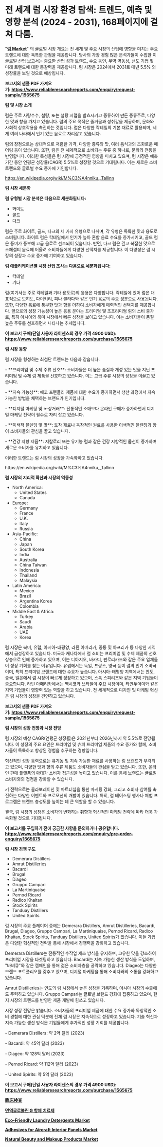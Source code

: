 <p><h1>전 세계 럼 시장 환경 탐색: 트렌드, 예측 및 영향 분석 (2024 - 2031), 168페이지에 걸쳐 다룸.</h1></p><p>"<strong><a href="https://www.reliableresearchreports.com/rum-r1565675">럼 Market</a></strong>" 의 글로벌 시장 개요는 전 세계 및 주요 시장의 산업에 영향을 미치는 주요 트렌드에 대한 독특한 관점을 제공합니다. 당사의 가장 경험 많은 분석가들이 수집한 이 글로벌 산업 보고서는 중요한 산업 성과 트렌드, 수요 동인, 무역 역동성, 선도 기업 및 미래 트렌드에 대한 통찰력을 제공합니다. 럼 시장은 2024에서 2031로 매년 5.5% 의 성장률을 보일 것으로 예상됩니다.</p>
<p><strong>보고서의 샘플 PDF 가져오기:&nbsp;<a href="https://www.reliableresearchreports.com/enquiry/request-sample/1565675">https://www.reliableresearchreports.com/enquiry/request-sample/1565675</a></strong></p>
<p><strong>럼 및 시장 소개</strong></p>
<p><p>럼은 주로 사탕수수, 설탕, 또는 설탕 시럽을 발효시키고 증류하여 만든 증류주로, 다양한 맛과 향을 가지고 있습니다. 럼의 주요 목적은 즐거움과 성취감을 제공하며, 문화와 사회적 상호작용을 촉진하는 것입니다. 럼은 다양한 칵테일의 기본 재료로 활용되며, 세계 여러 나라에서 인기 있는 음료로 자리잡고 있습니다.</p><p>럼의 장점으로는 상대적으로 저렴한 가격, 다양한 종류와 맛, 여러 음식과의 조화로운 페어링 등이 있습니다. 또한, 럼은 전 세계적으로 소비되는 주류 중 하나로, 문화와 전통을 반영합니다. 이러한 특성들은 럼 시장에 긍정적인 영향을 미치고 있으며, 럼 시장은 예측 기간 동안 연평균 성장률(CAGR) 5.5%로 성장할 것으로 기대됩니다. 이는 새로운 소비 트렌드와 글로벌 수요 증가에 기인합니다.</p></p>
<p><a href="https://en.wikipedia.org/wiki/M%C3%A4nniku,_Tallinn">https://en.wikipedia.org/wiki/M%C3%A4nniku,_Tallinn</a></p>
<p><strong>럼 시장 세분화</strong></p>
<p><strong>럼 유형별 시장 분석은 다음으로 세분화됩니다:</strong></p>
<p><ul><li>화이트</li><li>골드</li><li>다크</li></ul></p>
<p><p>럼은 주로 화이트, 골드, 다크의 세 가지 유형으로 나뉘며, 각 유형은 독특한 맛과 용도로 소비됩니다. 화이트 럼은 칵테일에서 인기가 높아 혼합 음료 수요를 증가시키고, 골드 럼은 풍미가 풍부해 고급 음료로 선호되어 있습니다. 반면, 다크 럼은 깊고 복잡한 맛으로 스페셜티 음료에 어울려 소비자들에게 다양한 선택지를 제공합니다. 이 다양성은 럼 시장의 성장과 수요 증가에 기여하고 있습니다.</p></p>
<p><strong>럼 애플리케이션별 시장 산업 조사는 다음으로 세분화됩니다:</strong></p>
<p><ul><li>칵테일</li><li>기타</li></ul></p>
<p><p>럼(여기서는 주로 칵테일과 기타 용도로)의 응용은 다양합니다. 칵테일에 있어 럼은 대표적으로 모히토, 다이키리, 피나 콜라다와 같은 인기 음료의 주요 성분으로 사용됩니다. 또한, 다양한 음료에 풍부한 맛과 향을 더하여 소비자에게 매력적인 선택지를 제공합니다. 앞으로의 성장 가능성이 높은 응용 분야는 프리미엄 및 초프리미엄 럼의 소비 증가로, 특히 아시아와 북미 시장에서 빠른 성장을 보이고 있습니다. 이는 소비자들이 품질 높은 주류를 선호하면서 나타나는 추세입니다.</p></p>
<p><strong>이 보고서 구매(단일 사용자 라이센스의 경우 가격 4900 USD): <a href="https://www.reliableresearchreports.com/purchase/1565675">https://www.reliableresearchreports.com/purchase/1565675</a></strong></p>
<p><strong>럼 시장 동향</strong></p>
<p><p>럼 시장을 형성하는 최첨단 트렌드는 다음과 같습니다.</p><p>- **프리미엄 및 수제 주류 선호**: 소비자들은 더 높은 품질과 개성 있는 맛을 지닌 프리미엄 및 수제 럼 제품을 선호하고 있습니다. 이는 고급 주류 시장의 성장을 이끌고 있습니다.</p><p>- **지속 가능성**: 에코 프렌들리 제품에 대한 수요가 증가하면서 생산 과정에서 지속 가능한 방법을 채택하는 브랜드가 인기입니다.</p><p>- **디지털 마케팅 및 e-상거래**: 전통적인 소매보다 온라인 구매가 증가하면서 디지털 마케팅 전략이 필수로 자리 잡고 있습니다.</p><p>- **이색적 블렌딩 및 맛**: 토착 재료나 독창적인 원료를 사용한 이색적인 블렌딩과 향이 소비자들의 관심을 끌고 있습니다.</p><p>- **건강 지향 제품**: 저칼로리 또는 유기농 럼과 같은 건강 지향적인 옵션이 증가하며 새로운 소비자를 유치하고 있습니다.</p><p>이러한 트렌드는 럼 시장의 성장을 가속화하고 있습니다.</p></p>
<p>https://en.wikipedia.org/wiki/M%C3%A4nniku,_Tallinn</p>
<p><strong>럼 시장의 지리적 확산과 시장의 역동성</strong></p>
<p><ul>
    <li>
        North America:
        <ul>
            <li>United States</li>
            <li>Canada</li>
        </ul>
    </li>
    <li>
        Europe:
        <ul>
            <li>Germany</li>
            <li>France</li>
            <li>U.K.</li>
            <li>Italy</li>
            <li>Russia</li>
        </ul>
    </li>
    <li>
        Asia-Pacific:
        <ul>
            <li>China</li>
            <li>Japan</li>
            <li>South Korea</li>
            <li>India</li>
            <li>Australia</li>
            <li>China Taiwan</li>
            <li>Indonesia</li>
            <li>Thailand</li>
            <li>Malaysia</li>
        </ul>
    </li>
    <li>
        Latin America:
        <ul>
            <li>Mexico</li>
            <li>Brazil</li>
            <li>Argentina Korea</li>
            <li>Colombia</li>
        </ul>
    </li>
    <li>
        Middle East & Africa:
        <ul>
            <li>Turkey</li>
            <li>Saudi</li>
            <li>Arabia</li>
            <li>UAE</li>
            <li>Korea</li>
        </ul>
    </li>
    </ul></p>
<p><p>럼 시장은 북미, 유럽, 아시아-태평양, 라틴 아메리카, 중동 및 아프리카 등 다양한 지역에서 급성장하고 있습니다. 미국과 캐나다에서 럼 소비는 프리미엄 및 수제 제품의 선호 상승으로 인해 증가하고 있으며, 이는 디아지오, 바카디, 펀로리카드와 같은 주요 업체들이 성장 기회를 찾는 이유입니다. 유럽에서는 독일, 프랑스, 영국 등이 럼의 인기 소비국이며, 특히 프리미엄 브랜드에 대한 수요가 높습니다. 아시아-태평양 지역에서는 인도, 중국, 일본에서 럼 시장이 빠르게 성장하고 있으며, 스톡 스피리츠와 같은 지역 기업들이 중요합니다. 라틴 아메리카에서는 멕시코와 브라질이 주요 시장이며, 타안두아이와 같은 지역 기업들이 영향력 있는 역할을 하고 있습니다. 전 세계적으로 디자인 및 마케팅 혁신은 럼 시장의 성장을 견인하고 있습니다.</p></p>
<p><strong>보고서의 샘플 PDF 가져오기:&nbsp;<a href="https://www.reliableresearchreports.com/enquiry/request-sample/1565675">https://www.reliableresearchreports.com/enquiry/request-sample/1565675</a></strong></p>
<p><strong>럼 시장의 성장 전망과 시장 전망</strong></p>
<p><p>럼 시장의 예상 CAGR(연평균 성장률)은 2021년부터 2026년까지 약 5.5%로 전망됩니다. 이 성장의 주요 요인은 프리미엄 및 슈퍼 프리미엄 제품의 수요 증가와 함께, 소비자들이 독특하고 향상된 경험을 추구하는 경향입니다. </p><p>혁신적인 성장 동력으로는 유기농 및 지속 가능한 재료를 사용하는 럼 브랜드가 부각되고 있으며, 다양한 맛과 향의 주류 제품도 소비자들의 관심을 받고 있습니다. 또한, 온라인 판매 플랫폼의 확대가 소비자 접근성을 높이고 있습니다. 이를 통해 브랜드는 글로벌 소비자와의 접점을 강화할 수 있습니다.</p><p>키 전략으로는 콜라보레이션 및 파트너십을 통한 마케팅 강화, 그리고 소비자 참여를 촉진하는 다양한 이벤트와 프로모션의 개발이 있습니다. 특히, 럼 테이스팅 행사나 체험 프로그램은 브랜드 충성도를 높이는 데 큰 역할을 할 수 있습니다. </p><p>결국, 럼 시장의 성장은 소비자의 변화하는 취향과 혁신적인 마케팅 전략에 따라 더욱 가속화될 것으로 기대됩니다.</p></p>
<p><strong>이 보고서를 구입하기 전에 궁금한 사항을 문의하거나 공유합니다. <a href="https://www.reliableresearchreports.com/enquiry/pre-order-enquiry/1565675">https://www.reliableresearchreports.com/enquiry/pre-order-enquiry/1565675</a></strong></p>
<p><strong>럼 시장 경쟁 구도</strong></p>
<p><ul><li>Demerara Distillers</li><li>Amrut Distilleries</li><li>Bacardi</li><li>Brugal</li><li>Diageo</li><li>Gruppo Campari</li><li>La Martiniquaise</li><li>Pernod Ricard</li><li>Radico Khaitan</li><li>Stock Spirits</li><li>Tanduay Distillers</li><li>United Spirits</li></ul></p>
<p><p>럼 시장의 주요 플레이어 중에는 Demerara Distillers, Amrut Distilleries, Bacardi, Brugal, Diageo, Gruppo Campari, La Martiniquaise, Pernod Ricard, Radico Khaitan, Stock Spirits, Tanduay Distillers, United Spirits가 있습니다. 이들 기업은 다양한 혁신적인 전략을 통해 시장에서 경쟁력을 강화하고 있습니다.</p><p>Demerara Distillers는 전통적인 수작업 제조 방식을 유지하며, 고유한 맛을 강조하여 프리미엄 시장을 타겟팅하고 있습니다. Bacardi는 지속 가능한 생산 방식을 도입하며, "바비큐"와 같은 캠페인을 통해 젊은 소비자층을 공략하고 있습니다. Diageo는 다양한 브랜드 포트폴리오를 갖추고 있으며, 디지털 마케팅을 통해 소비자와의 소통을 강화하고 있습니다.</p><p>Amrut Distilleries는 인도의 럼 시장에서 높은 성장을 기록하며, 아시아 시장의 수출에도 주력하고 있습니다. Gruppo Campari는 글로벌 브랜드 강화에 집중하고 있으며, 현지 시장의 트렌드를 반영한 제품 개발에 힘쓰고 있습니다.</p><p>시장 성장 전망은 밝습니다. 소비자들의 프리미엄 제품에 대한 수요 증가와 독창적인 소비 경험에 대한 관심 덕분에 전체 럼 시장은 지속적으로 성장하고 있습니다. 기술 혁신과 지속 가능한 생산 방식은 기업들에게 추가적인 성장 기회를 제공합니다.</p><p>- Demerara Distillers: 약 2억 달러 (2023)</p><p>- Bacardi: 약 45억 달러 (2023)</p><p>- Diageo: 약 128억 달러 (2023)</p><p>- Pernod Ricard: 약 112억 달러 (2023)</p><p>- United Spirits: 약 5억 달러 (2023)</p></p>
<p><strong>이 보고서 구매(단일 사용자 라이센스의 경우 가격 4900 USD): <a href="https://www.reliableresearchreports.com/purchase/1565675">https://www.reliableresearchreports.com/purchase/1565675</a></strong></p>
<p><strong><p><a href="https://medium.com/@lenorakris2023/clinical-examination-market-%E3%81%AF-%E3%82%B3%E3%82%B9%E3%83%88%E7%AE%A1%E7%90%86%E3%81%A8%E5%8A%B9%E7%8E%87%E5%90%91%E4%B8%8A%E3%82%92%E5%84%AA%E5%85%88%E3%81%97%E3%81%BE%E3%81%99-%E3%81%95%E3%82%89%E3%81%AB-%E5%A0%B1%E5%91%8A%E6%9B%B8%E3%81%AF%E5%B8%82%E5%A0%B4%E3%81%AE%E9%9C%80%E8%A6%81%E9%9D%A2%E3%81%A8%E4%BE%9B%E7%B5%A6%E9%9D%A2%E3%81%AE%E4%B8%A1%E6%96%B9%E3%82%92%E3%82%AB%E3%83%90%E3%83%BC%E3%81%97%E3%81%A6%E3%81%84%E3%81%BE%E3%81%99-clinical-758b788478cc">臨床検査</a></p><p><a href="https://medium.com/@anil.parihar/%EB%A9%B4%EC%97%AD%EA%B8%80%EB%A1%9C%EB%B6%88%EB%A6%B0-g-%ED%95%AD%EC%B2%B4-%EC%B9%98%EB%A3%8C%EC%A0%9C-%EC%8B%9C%EC%9E%A5-%EC%A0%90%EC%9C%A0%EC%9C%A8-%EB%B0%8F-%EC%8B%9C%EC%9E%A5-%EB%B6%84%EC%84%9D-2024%EB%85%84%EB%B6%80%ED%84%B0-2031%EB%85%84%EA%B9%8C%EC%A7%80%EC%9D%98-%EC%84%B1%EC%9E%A5-%EB%8F%99%ED%96%A5-%EB%B0%8F-%EC%A0%84%EB%A7%9D-144f006da456">면역글로불린 G 항체 치료제</a></p><p><a href="https://issuu.com/reportprime-2/docs/eco-friendly-laundry-detergents-mar_94838b50b3dfe0">Eco-Friendly Laundry Detergents Market</a></p><p><a href="https://medium.com/@luke.wilson7856/future-insights-into-the-adhesives-for-aircraft-interior-panels-market-trends-and-regional-0948f6646d3e">Adhesives for Aircraft Interior Panels Market</a></p><p><a href="https://issuu.com/reportprime-2/docs/natural-beauty-and-makeup-products-_44a71af2d750ef">Natural Beauty and Makeup Products Market</a></p></strong></p>
<p></p>